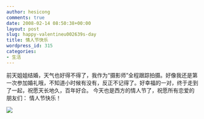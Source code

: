```yaml
---
author: hesicong
comments: true
date: 2008-02-14 08:50:38+00:00
layout: post
slug: happy-valentineu002639s-day
title: 情人节快乐
wordpress_id: 315
categories:
- 生活
---
```


前天姐姐结婚，天气也好得不得了，我作为“摄影师”全程跟踪拍摄。好像我还是第一次参加婚礼哦，不知道小时候有没有，反正不记得了。好幸福的一对，终于走到了一起，祝愿天长地久，百年好合。
今天也是西方的情人节了，祝愿所有恋爱的朋友们：
情人节快乐！

[](/images/others/valentine08.gif)![](/images/others/image/thumb/valentine08.gif)
